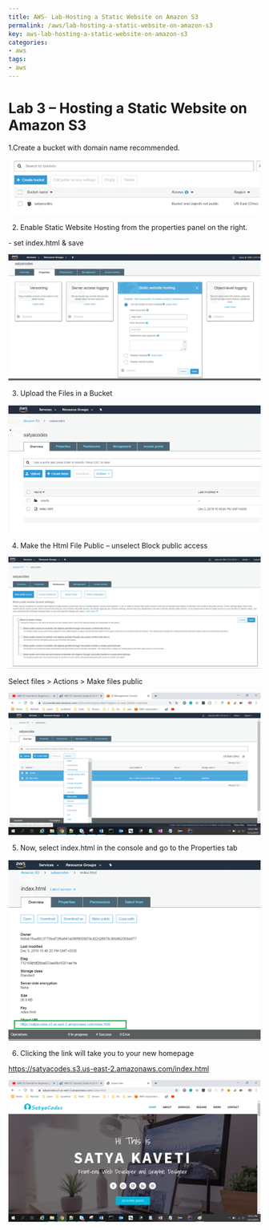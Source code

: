 ```yaml
---
title: AWS- Lab-Hosting a Static Website on Amazon S3
permalink: /aws/lab-hosting-a-static-website-on-amazon-s3
key: aws-lab-hosting-a-static-website-on-amazon-s3
categories:
- aws
tags:
- aws
---
```


Lab 3 – Hosting a Static Website on Amazon S3
=============================================

1.Create a bucket with domain name recommended.

![](media/fd13919ecafa2bd4da14416fb2e3ee2d.png)

2. Enable Static Website Hosting from the properties panel on the right.

\- set index.html & save

![](media/5e383bcde1213396bb56d73c2f334b02.png)

3. Upload the Files in a Bucket

![](media/666a9798c6f7da3455f778218e50e96f.png)

4. Make the Html File Public – unselect Block public access

![](media/9d9a25ede6913bc4bd746d2b3ba88865.png)

Select files \> Actions \> Make files public

![](media/7f9802389f8ac165a4b6b2bf0cfad2fd.png)

5. Now, select index.html in the console and go to the Properties tab

![](media/6479335452704c5ea33a99e520165250.png)

6. Clicking the link will take you to your new homepage

<https://satyacodes.s3.us-east-2.amazonaws.com/index.html>

![](media/dcae7ceb4509452abf22c67e51230ba5.png)
